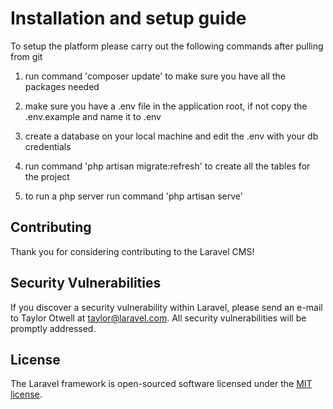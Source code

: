 # Installation and setup guide

To setup the platform please carry out the following commands after pulling from git

1) run command 'composer update' to make sure you have all the packages needed

2) make sure you have a .env file in the application root, if not copy the .env.example and name it to .env

3) create a database on your local machine and edit the .env with your db credentials 

4) run command 'php artisan migrate:refresh' to create all the tables for the project

5) to run a php server run command 'php artisan serve'


## Contributing

Thank you for considering contributing to the Laravel CMS!

## Security Vulnerabilities

If you discover a security vulnerability within Laravel, please send an e-mail to Taylor Otwell at taylor@laravel.com. All security vulnerabilities will be promptly addressed.

## License

The Laravel framework is open-sourced software licensed under the [MIT license](http://opensource.org/licenses/MIT).

